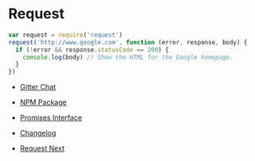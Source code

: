 
# Request

```js
var request = require('request')
request('http://www.google.com', function (error, response, body) {
  if (!error && response.statusCode == 200) {
    console.log(body) // Show the HTML for the Google homepage.
  }
})
```

- [Gitter Chat][gitter]
- [NPM Package][npm]
- [Promises Interface][request-promise]
- [Changelog][changelog]
- [Request Next][request-next]


  [too-much-stress]: images/tms.gif (Too Much Stress)
  [analog-nico]: https://github.com/analog-nico
  [gitter]: https://gitter.im/request/request
  [npm]: https://www.npmjs.com/package/request
  [request-promise]: https://github.com/request/request-promise
  [request-next]: https://github.com/request/core
  [changelog]: https://github.com/request/request/blob/master/CHANGELOG.md
